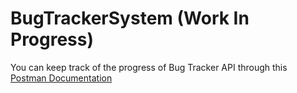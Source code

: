 # BugTrackerSystem (Work In Progress)

You can keep track of the progress of Bug Tracker API through this [Postman Documentation](https://documenter.getpostman.com/view/19777122/VUjQnjkS)

